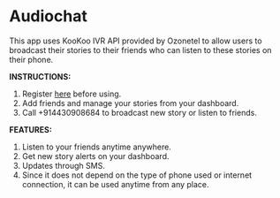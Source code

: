 # Audiochat

This app uses KooKoo IVR API provided by Ozonetel to allow users to broadcast their stories to their friends who can listen to these stories on their phone.

<b>INSTRUCTIONS:</b>

1. Register <a href="http://audiochat.azurewebsites.net" target="_blank">here</a> before using.
2. Add friends and manage your stories from your dashboard.
3. Call +914430908684 to broadcast new story or listen to friends.

<b>FEATURES: </b>

1. Listen to your friends anytime anywhere.
2. Get new story alerts on your dashboard.
3. Updates through SMS.
4. Since it does not depend on the type of phone used or internet connection, it can be used anytime from any place.

